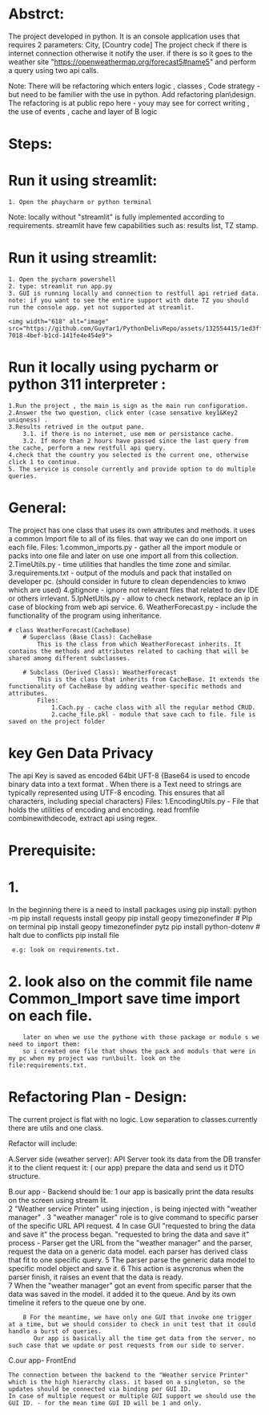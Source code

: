 # Abstrct:
The project developed in python. It is an console application uses that requires 2 parameters: City, [Country code]
The project check if there is internet connection otherwise it notify the user. if there is so it goes to the weather site "https://openweathermap.org/forecast5#name5" and perform a query using two api calls.


Note: There will be refactoring which enters logic , classes , Code strategy - but need to be familier with the use in python.
        Add refactoring plan\design.
        The refactoring is at public repo here - youy may see for correct writing , the use of events , cache and layer of B logic
# Steps:

# Run it using streamlit:
    1. Open the phaycharm or python terminal 

Note: locally without "streamlit" is fully implemented according to requirements.
       streamlit have few capabilities such as: results list, TZ stamp.

# Run it using streamlit:
    1. Open the pycharm powershell 
    2. type: streamlit run app.py
    3. GUI is running locally and connection to restfull api retried data.
    note: if you want to see the entire support with date TZ you should run the console app. yet not supported at streamlit.

    <img width="618" alt="image" src="https://github.com/GuyYar1/PythonDelivRepo/assets/132554415/1ed3ff3f-7018-4bef-b1cd-141fe4e454e9">

# Run it locally using pycharm or python 311 interpreter :
    1.Run the project , the main is sign as the main run configuration.
    2.Answer the two question, click enter (case sensative key1&Key2 uniqness) .
    3.Results retrived in the output pane.
        3.1. if there is no internet, use mem or persistance cache.
        3.2. If more than 2 hours have passed since the last query from the cache, perform a new restfull api query.
    4.check that the country you selected is the current one, otherwise click 1 to continue.
    5. The service is console currently and provide option to do multiple queries.
    
# General:    
The project has one class that uses its own attributes and methods. it uses a common Import file to all of its files. that way we can do one import on each file.
    Files:
            1.common_imports.py - gather all the import module or packs into one file and later on use one import all from this collection.
            2.TimeUtils.py - time utilities that handles the time zone and similar.
            3.requirements.txt - output of the moduls and pack that installed on developer pc. (should consider in future to clean dependencies to knwo which are used)
            4.gitignore - ignore not relevant files that related to dev IDE or others irrlevant.
            5.IpNetUtils.py - allow to check network, replace an ip in case of blocking from web api service.
            6. WeatherForecast.py - include the functionality of the program using inheritance.
 
    
    # class WeatherForecast(CacheBase) 
        # Superclass (Base Class): CacheBase
            This is the class from which WeatherForecast inherits. It contains the methods and attributes related to caching that will be shared among different subclasses.
            
        # Subclass (Derived Class): WeatherForecast
            This is the class that inherits from CacheBase. It extends the functionality of CacheBase by adding weather-specific methods and attributes.   
            Files: 
                1.Cach.py - cache class with all the regular method CRUD.
                2.cache_file.pkl - module that save cach to file. file is saved on the project folder
        
# key Gen Data Privacy 
The api Key is saved as encoded 64bit UFT-8 {Base64 is used to encode binary data into a text format . When there is a Text need to strings are typically represented using UTF-8 encoding. This ensures that all characters, including special characters}
    Files: 
        1.EncodingUtils.py - File that holds the utilities of encoding and encoding. read fromfile combinewithdecode, extract api  using regex.

# Prerequisite:
# 1.
   In the beginning there is a need to install packages using pip install: 
      python -m pip install requests
     install geopy
     pip install geopy timezonefinder # PIp on terminal
     pip install geopy timezonefinder pytz
     pip install python-dotenv # halt due to conflicts
     pip install file

     e.g: look on requirements.txt.

# 2.   look also on the commit file name Common_Import save time import on each file.
        later on when we use the pythone with those package or module s we need to import them:
        so i created one file that shows the pack and moduls that were in my pc when my project was run\built. look on the file:requirements.txt.


# Refactoring Plan - Design:

The current project is flat with no logic.
Low separation to classes.currently there are utils and one class.

Refactor will include:

A.Server side (weather server):
    API Server took its data from the DB transfer it to the client request it: ( our app)
    prepare the data and send us it DTO structure.

B.our app - Backend
    should be:
        1 our app is basically print the data results on the screen using stream lit.        
        2 "Weather service Printer"  using injection , is being injected with "weather manager" .
        3 "weather manager" role is to give command to specific parser of the specific URL API request.
        4 In case GUI  "requested to bring the data and save it" the process began.
        "requested to bring the data and save it" process - Parser get the URL from the "weather manager" and the parser, request the data on a generic data model. each parser has derived class that fit to one specific                 query. 
        5 The parser parse the generic data model to specific model object and save it.
        6 This action is asyncronus when the parser finish, it raises an event that the data is ready.        
        7 When the "weather manager" got an event from specific parser that the data was saved in the model. it added it to the queue.
          And by its own timeline it refers to the queue one by one.
        
        8 For the meantime, we have only one GUI that invoke one trigger at a time, but we should consider to check in unit test that it could handle a burst of queries.
           Our app is basically all the time get data from the server, no such case that we update or post requests from our side to server.

C.our app- FrontEnd

    The connection between the backend to the "Weather service Printer" which is the high hierarchy class. it based on a singleton, so the updates should be connected via binding per GUI ID.
    In case of multiple request or multiple GUI support we should use the GUI ID. - for the mean time GUI ID will be 1 and only.
    
